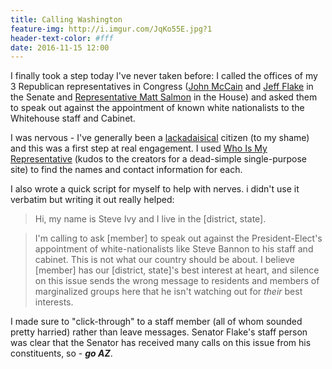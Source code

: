 ```yaml
---
title: Calling Washington
feature-img: http://i.imgur.com/JqKo55E.jpg?1
header-text-color: #fff
date: 2016-11-15 12:00
---
```


I finally took a step today I've never taken before: I called the offices of my 3 Republican representatives in Congress ([John McCain][mccain] and [Jeff Flake][flake] in the Senate and [Representative Matt Salmon][salmon] in the House) and asked them to speak out against the appointment of known white nationalists to the Whitehouse staff and Cabinet.

I was nervous - I've generally been a [lackadaisical][mw] citizen (to my shame) and this was a first step at real engagement. I used [Who Is My Representative][wimr] (kudos to the creators for a dead-simple single-purpose site) to find the names and contact information for each.

I also wrote a quick script for myself to help with nerves. i didn't use it verbatim but writing it out really helped:

> Hi, my name is Steve Ivy and I live in the [district, state].

> I'm calling to ask [member] to speak out against the President-Elect's appointment of white-nationalists like Steve Bannon to his staff and cabinet. This is not what our country should be about. I believe [member] has our [district, state]'s best interest at heart, and silence on this issue sends the wrong message to residents and members of marginalized groups here that he isn't watching out for *their* best interests.

I made sure to "click-through" to a staff member (all of whom sounded pretty harried) rather than leave messages. Senator Flake's staff person was clear that the Senator has received many calls on this issue from his constituents, so - ***go AZ***.

[mw]: http://www.merriam-webster.com/dictionary/lackadaisical
[mccain]: http://www.mccain.senate.gov/public/
[flake]: http://www.flake.senate.gov/public/
[salmon]: http://salmon.house.gov
[wimr]: http://whoismyrepresentative.com/search/zip/85296